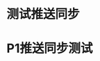 <!--
 * @Author: yang66995
 * @Date: 2020-09-01 21:03:18
 * @LastEditTime: 2020-09-01 21:05:01
 * @LastEditors: Please set LastEditors
 * @Description: In User Settings Edit
 * @FilePath: \yang66995\c_dev\README.md
-->
# 测试推送同步

# P1推送同步测试